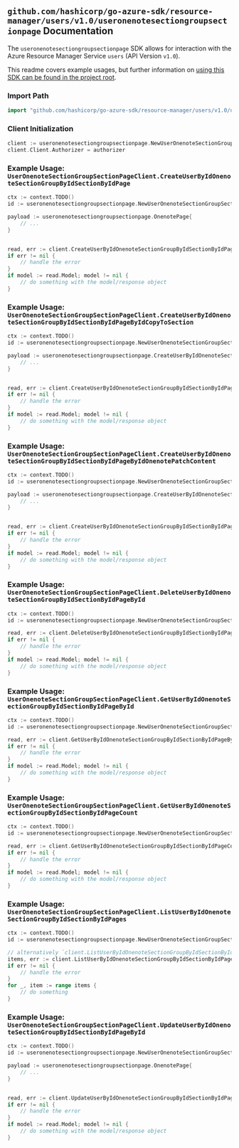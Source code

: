
## `github.com/hashicorp/go-azure-sdk/resource-manager/users/v1.0/useronenotesectiongroupsectionpage` Documentation

The `useronenotesectiongroupsectionpage` SDK allows for interaction with the Azure Resource Manager Service `users` (API Version `v1.0`).

This readme covers example usages, but further information on [using this SDK can be found in the project root](https://github.com/hashicorp/go-azure-sdk/tree/main/docs).

### Import Path

```go
import "github.com/hashicorp/go-azure-sdk/resource-manager/users/v1.0/useronenotesectiongroupsectionpage"
```


### Client Initialization

```go
client := useronenotesectiongroupsectionpage.NewUserOnenoteSectionGroupSectionPageClientWithBaseURI("https://management.azure.com")
client.Client.Authorizer = authorizer
```


### Example Usage: `UserOnenoteSectionGroupSectionPageClient.CreateUserByIdOnenoteSectionGroupByIdSectionByIdPage`

```go
ctx := context.TODO()
id := useronenotesectiongroupsectionpage.NewUserOnenoteSectionGroupSectionID("userIdValue", "sectionGroupIdValue", "onenoteSectionIdValue")

payload := useronenotesectiongroupsectionpage.OnenotePage{
	// ...
}


read, err := client.CreateUserByIdOnenoteSectionGroupByIdSectionByIdPage(ctx, id, payload)
if err != nil {
	// handle the error
}
if model := read.Model; model != nil {
	// do something with the model/response object
}
```


### Example Usage: `UserOnenoteSectionGroupSectionPageClient.CreateUserByIdOnenoteSectionGroupByIdSectionByIdPageByIdCopyToSection`

```go
ctx := context.TODO()
id := useronenotesectiongroupsectionpage.NewUserOnenoteSectionGroupSectionPageID("userIdValue", "sectionGroupIdValue", "onenoteSectionIdValue", "onenotePageIdValue")

payload := useronenotesectiongroupsectionpage.CreateUserByIdOnenoteSectionGroupByIdSectionByIdPageByIdCopyToSectionRequest{
	// ...
}


read, err := client.CreateUserByIdOnenoteSectionGroupByIdSectionByIdPageByIdCopyToSection(ctx, id, payload)
if err != nil {
	// handle the error
}
if model := read.Model; model != nil {
	// do something with the model/response object
}
```


### Example Usage: `UserOnenoteSectionGroupSectionPageClient.CreateUserByIdOnenoteSectionGroupByIdSectionByIdPageByIdOnenotePatchContent`

```go
ctx := context.TODO()
id := useronenotesectiongroupsectionpage.NewUserOnenoteSectionGroupSectionPageID("userIdValue", "sectionGroupIdValue", "onenoteSectionIdValue", "onenotePageIdValue")

payload := useronenotesectiongroupsectionpage.CreateUserByIdOnenoteSectionGroupByIdSectionByIdPageByIdOnenotePatchContentRequest{
	// ...
}


read, err := client.CreateUserByIdOnenoteSectionGroupByIdSectionByIdPageByIdOnenotePatchContent(ctx, id, payload)
if err != nil {
	// handle the error
}
if model := read.Model; model != nil {
	// do something with the model/response object
}
```


### Example Usage: `UserOnenoteSectionGroupSectionPageClient.DeleteUserByIdOnenoteSectionGroupByIdSectionByIdPageById`

```go
ctx := context.TODO()
id := useronenotesectiongroupsectionpage.NewUserOnenoteSectionGroupSectionPageID("userIdValue", "sectionGroupIdValue", "onenoteSectionIdValue", "onenotePageIdValue")

read, err := client.DeleteUserByIdOnenoteSectionGroupByIdSectionByIdPageById(ctx, id)
if err != nil {
	// handle the error
}
if model := read.Model; model != nil {
	// do something with the model/response object
}
```


### Example Usage: `UserOnenoteSectionGroupSectionPageClient.GetUserByIdOnenoteSectionGroupByIdSectionByIdPageById`

```go
ctx := context.TODO()
id := useronenotesectiongroupsectionpage.NewUserOnenoteSectionGroupSectionPageID("userIdValue", "sectionGroupIdValue", "onenoteSectionIdValue", "onenotePageIdValue")

read, err := client.GetUserByIdOnenoteSectionGroupByIdSectionByIdPageById(ctx, id)
if err != nil {
	// handle the error
}
if model := read.Model; model != nil {
	// do something with the model/response object
}
```


### Example Usage: `UserOnenoteSectionGroupSectionPageClient.GetUserByIdOnenoteSectionGroupByIdSectionByIdPageCount`

```go
ctx := context.TODO()
id := useronenotesectiongroupsectionpage.NewUserOnenoteSectionGroupSectionID("userIdValue", "sectionGroupIdValue", "onenoteSectionIdValue")

read, err := client.GetUserByIdOnenoteSectionGroupByIdSectionByIdPageCount(ctx, id)
if err != nil {
	// handle the error
}
if model := read.Model; model != nil {
	// do something with the model/response object
}
```


### Example Usage: `UserOnenoteSectionGroupSectionPageClient.ListUserByIdOnenoteSectionGroupByIdSectionByIdPages`

```go
ctx := context.TODO()
id := useronenotesectiongroupsectionpage.NewUserOnenoteSectionGroupSectionID("userIdValue", "sectionGroupIdValue", "onenoteSectionIdValue")

// alternatively `client.ListUserByIdOnenoteSectionGroupByIdSectionByIdPages(ctx, id)` can be used to do batched pagination
items, err := client.ListUserByIdOnenoteSectionGroupByIdSectionByIdPagesComplete(ctx, id)
if err != nil {
	// handle the error
}
for _, item := range items {
	// do something
}
```


### Example Usage: `UserOnenoteSectionGroupSectionPageClient.UpdateUserByIdOnenoteSectionGroupByIdSectionByIdPageById`

```go
ctx := context.TODO()
id := useronenotesectiongroupsectionpage.NewUserOnenoteSectionGroupSectionPageID("userIdValue", "sectionGroupIdValue", "onenoteSectionIdValue", "onenotePageIdValue")

payload := useronenotesectiongroupsectionpage.OnenotePage{
	// ...
}


read, err := client.UpdateUserByIdOnenoteSectionGroupByIdSectionByIdPageById(ctx, id, payload)
if err != nil {
	// handle the error
}
if model := read.Model; model != nil {
	// do something with the model/response object
}
```
